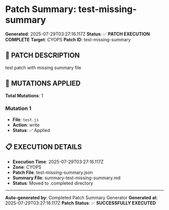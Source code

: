 # Patch Summary: test-missing-summary

**Generated**: 2025-07-29T03:27:16.117Z
**Status**: ✅ **PATCH EXECUTION COMPLETE**
**Target**: CYOPS
**Patch ID**: test-missing-summary

## 🎯 **PATCH DESCRIPTION**

test patch with missing summary file

## 🔧 **MUTATIONS APPLIED**

**Total Mutations**: 1

### **Mutation 1**
- **File**: `test.js`
- **Action**: write
- **Status**: ✅ Applied

## 📋 **EXECUTION DETAILS**

- **Execution Time**: 2025-07-29T03:27:16.117Z
- **Zone**: CYOPS
- **Patch File**: test-missing-summary.json
- **Summary File**: summary-test-missing-summary.md
- **Status**: Moved to .completed directory

---
**Auto-generated by**: Completed Patch Summary Generator
**Generated at**: 2025-07-29T03:27:16.117Z
**Patch Status**: ✅ **SUCCESSFULLY EXECUTED**
